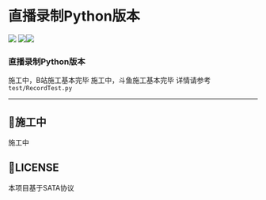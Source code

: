 直播录制Python版本
===========================
![](https://img.shields.io/badge/Python-3-green.svg) ![](https://img.shields.io/badge/requests-2.22.0-green.svg)![](https://img.shields.io/badge/PyExecJS-1.5.1-green.svg)
### 直播录制Python版本
施工中，B站施工基本完毕
施工中，斗鱼施工基本完毕
详情请参考 `test/RecordTest.py`

    
****
## :dolphin:施工中
施工中




## :dolphin:LICENSE
本项目基于SATA协议
